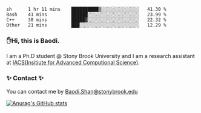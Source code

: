 <!--START_SECTION:waka-->

```text
sh      1 hr 11 mins    ██████████▒░░░░░░░░░░░░░░   41.30 %
Bash    41 mins         ██████░░░░░░░░░░░░░░░░░░░   23.99 %
C++     38 mins         █████▓░░░░░░░░░░░░░░░░░░░   22.32 %
Other   21 mins         ███░░░░░░░░░░░░░░░░░░░░░░   12.29 %
```

<!--END_SECTION:waka-->

### ✋Hi, this is Baodi. 

I am a Ph.D student @ Stony Brook University and I am a research assistant at [IACS(Insitiute for Advanced Computional Science)](https://iacs.stonybrook.edu/).

### ✨ Contact ✨

You can contact me by [Baodi.Shan@stonybrook.edu](mailto:Baodi.Shan@stonybrook.edu)

[![Anurag's GitHub stats](https://github-readme-stats.vercel.app/api?username=lwshanbd&theme=jolly&show_icons=true&count_private=true&include_all_commits=true)](https://github.com/anuraghazra/github-readme-stats)



<!--
**lwshanbd/lwshanbd** is a ✨ _special_ ✨ repository because its `README.md` (this file) appears on your GitHub profile.

Here are some ideas to get you started:

- 🔭 I’m currently working on ...
- 🌱 I’m currently learning ...
- 👯 I’m looking to collaborate on ...
- 🤔 I’m looking for help with ...
- 💬 Ask me about ...
- 📫 How to reach me: ...
- 😄 Pronouns: ...
- ⚡ Fun fact: ...
-->
